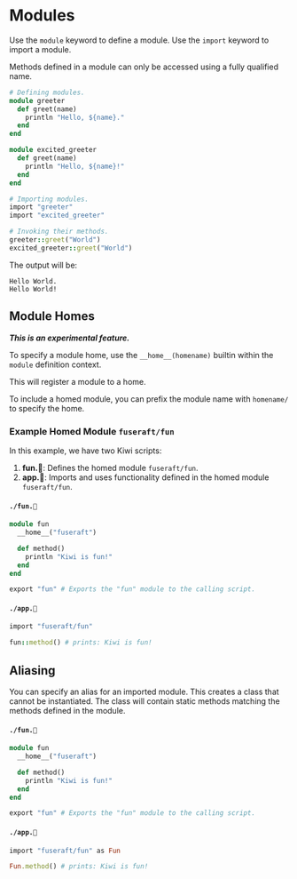 # Modules

Use the `module` keyword to define a module. Use the `import` keyword to import a module.

Methods defined in a module can only be accessed using a fully qualified name.

```ruby
# Defining modules.
module greeter
  def greet(name)
    println "Hello, ${name}."
  end
end

module excited_greeter
  def greet(name)
    println "Hello, ${name}!"
  end
end

# Importing modules.
import "greeter"
import "excited_greeter"

# Invoking their methods.
greeter::greet("World")
excited_greeter::greet("World")
```

The output will be:
```
Hello World.
Hello World!
```

## Module Homes

***This is an experimental feature.***

To specify a module home, use the `__home__(homename)` builtin within the `module` definition context.

This will register a module to a home.

To include a homed module, you can prefix the module name with `homename/` to specify the home.

### Example Homed Module `fuseraft/fun`

In this example, we have two Kiwi scripts:
1. **fun.🥝**: Defines the homed module `fuseraft/fun`.
2. **app.🥝**: Imports and uses functionality defined in the homed module `fuseraft/fun`.

#### `./fun.🥝`
```ruby
module fun
  __home__("fuseraft")

  def method()
    println "Kiwi is fun!"
  end
end

export "fun" # Exports the "fun" module to the calling script.
```

#### `./app.🥝`
```ruby
import "fuseraft/fun"

fun::method() # prints: Kiwi is fun!
```

## Aliasing

You can specify an alias for an imported module. This creates a class that cannot be instantiated. The class will contain static methods matching the methods defined in the module. 

#### `./fun.🥝`
```ruby
module fun
  __home__("fuseraft")

  def method()
    println "Kiwi is fun!"
  end
end

export "fun" # Exports the "fun" module to the calling script.
```

#### `./app.🥝`
```ruby
import "fuseraft/fun" as Fun

Fun.method() # prints: Kiwi is fun!
```
